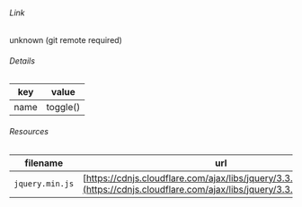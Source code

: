 <!--
https://pypi.org/project/jsfiddle-readme/
-->


###### Link
unknown (git remote required)

###### Details
key|value
-|-
name|toggle()

###### Resources
filename|url
-|-
`jquery.min.js`|[https://cdnjs.cloudflare.com/ajax/libs/jquery/3.3.1/jquery.min.js](https://cdnjs.cloudflare.com/ajax/libs/jquery/3.3.1/jquery.min.js)